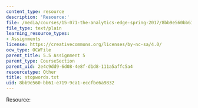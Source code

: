 ```yaml
---
content_type: resource
description: 'Resource:'
file: /media/courses/15-071-the-analytics-edge-spring-2017/8bb9e560bb61e7199ca1eccfbe6a9832_stopwords.txt
file_type: text/plain
learning_resource_types:
- Assignments
license: https://creativecommons.org/licenses/by-nc-sa/4.0/
ocw_type: OCWFile
parent_title: 5.5 Assignment 5
parent_type: CourseSection
parent_uid: 2e4c9dd9-6d08-4e8f-d1d8-111a5affc5a4
resourcetype: Other
title: stopwords.txt
uid: 8bb9e560-bb61-e719-9ca1-eccfbe6a9832
---
```

Resource: